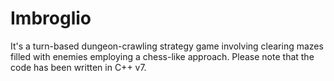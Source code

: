 # Imbroglio

It's a turn-based dungeon-crawling strategy game involving clearing mazes filled with enemies employing a chess-like approach. Please note that the code has been written in C++ v7.
